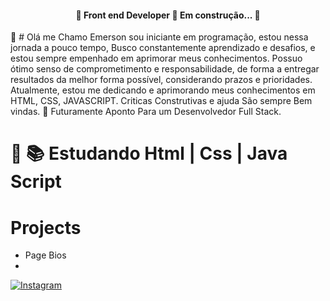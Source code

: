 <h4 align="center"> 
	🚧  Front end Developer 🚀 Em construção...  🚧
</h4

 👋 # Olá me Chamo Emerson sou iniciante em programação, estou nessa jornada a pouco tempo, Busco constantemente aprendizado e desafios, e estou sempre empenhado em aprimorar meus conhecimentos. Possuo ótimo senso de comprometimento e responsabilidade, de forma a entregar resultados da melhor forma possível, considerando prazos e prioridades. Atualmente, estou me dedicando e aprimorando meus conhecimentos em HTML, CSS, JAVASCRIPT. Criticas Construtivas e ajuda São sempre Bem vindas. 🚀 Futuramente Aponto Para um Desenvolvedor Full Stack.


# 🌱 📚 Estudando  Html | Css | Java Script

# Projects

- Page Bios
- <a href="https://github.com/Outhy-Moon/Front-end-Developer-Basic"></a>

[![Instagram](https://img.shields.io/badge/Instagram-E4405F?style=for-the-badge&logo=instagram&logoColor=white)](https://www.instagram.com/wemersonfernandes008/)
